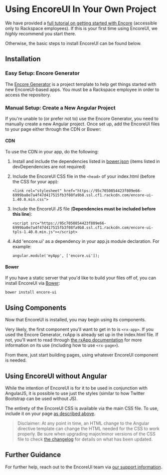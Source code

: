 # Using EncoreUI In Your Own Project

We have provided a [full tutorial on getting started with Encore](https://pages.github.rackspace.com/EncoreUI/encore-tutorial/index.html) (accessible only to Rackspace employees). If this is your first time using EncoreUI, we *highly* recommend you start there.

Otherwise, the basic steps to install EncoreUI can be found below.

## Installation

### Easy Setup: Encore Generator

The [Encore Generator](https://github.com/rackerlabs/generator-encore) is a project template to help get things started with new EncoreUI-based apps. You must be a Rackspace employee in order to access the repository.


### Manual Setup: Create a New Angular Project

If you're unable to (or prefer not to) use the Encore Generator, you need to manually create a new Angular project. Once set up, add the EncoreUI files to your page either through the CDN or Bower:

#### CDN

To use the CDN in your app, do the following:

1. Install and include the dependencies listed in [bower.json](./bower.json) (items listed in devDependencies are not required)

2. Include the EncoreUI CSS file in the `<head>` of your index.html (before the CSS for your app):

    ```
    <link rel="stylesheet" href="https://95c7050854423f809e66-6999ba0e7a4f47d417515fb3f08fa9b8.ssl.cf1.rackcdn.com/encore-ui-1.40.0.min.css">
    ```

3. Include the EncoreUI JS file (**Dependencies must be included before this line**):

    ```
    <script src="https://95c7050854423f809e66-6999ba0e7a4f47d417515fb3f08fa9b8.ssl.cf1.rackcdn.com/encore-ui-tpls-1.40.0.min.js"></script>
    ```

4. Add 'encore.ui' as a dependency in your app.js module declaration. For example:

    ```
    angular.module('myApp', ['encore.ui']);
    ```

#### Bower

If you have a static server that you'd like to build your files off of, you can install EncoreUI via [Bower](http://bower.io):

```
bower install encore-ui
```

## Using Components

Now that EncoreUI is installed, you may begin using its components.

Very likely, the first component you'll want to get in to is `<rx-app>`. If you used the Encore Generator, rxApp is already set up in the index.html file. If not, you'll want to read through [the rxApp documentation](http://rackerlabs.github.io/encore-ui/#/components/rxApp) for more information on its use (including how to use `<rx-page>`).

From there, just start building pages, using whatever EncoreUI component is needed.

## Using EncoreUI without Angular

While the intention of EncoreUI is for it to be used in conjunction with AngularJS, it is possible to use just the styles (similar to how Twitter Bootstrap can be used without JS).

The entirety of the EncoreUI CSS is available via the main CSS file. To use, include it on your page [as described above](#cdn).

> Disclaimer: At any point in time, an HTML change to the Angular directive template can change the HTML needed for the CSS to work properly. Be sure when upgrading major/minor versions of the CSS file to check [the changelog](../CHANGELOG.md) for details on what has been updated.

## Further Guidance

For further help, reach out to the EncoreUI team via [our support information](https://github.com/rackerlabs/encore-ui#general-support).
